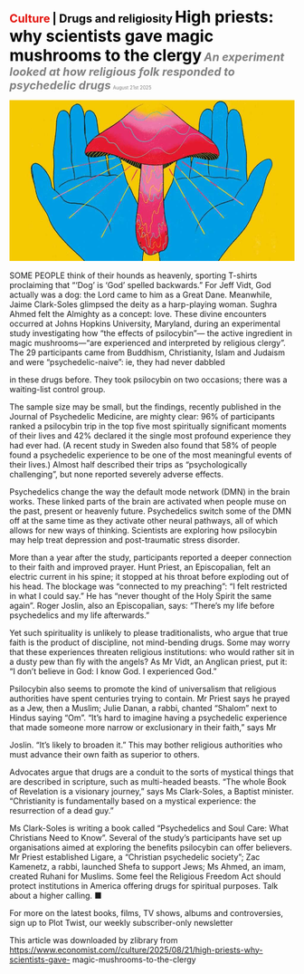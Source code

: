 <span style="color:#E3120B; font-size:14.9pt; font-weight:bold;">Culture</span> <span style="color:#000000; font-size:14.9pt; font-weight:bold;">| Drugs and religiosity</span>
<span style="color:#000000; font-size:21.0pt; font-weight:bold;">High priests: why scientists gave magic mushrooms to the clergy</span>
<span style="color:#808080; font-size:14.9pt; font-weight:bold; font-style:italic;">An experiment looked at how religious folk responded to psychedelic drugs</span>
<span style="color:#808080; font-size:6.2pt;">August 21st 2025</span>

![](../images/070_High_priests_why_scientists_gave_magic_mushrooms_to_the_cler/p0288_img01.jpeg)

SOME PEOPLE think of their hounds as heavenly, sporting T-shirts proclaiming that “‘Dog’ is ‘God’ spelled backwards.” For Jeff Vidt, God actually was a dog: the Lord came to him as a Great Dane. Meanwhile, Jaime Clark-Soles glimpsed the deity as a harp-playing woman. Sughra Ahmed felt the Almighty as a concept: love. These divine encounters occurred at Johns Hopkins University, Maryland, during an experimental study investigating how “the effects of psilocybin”— the active ingredient in magic mushrooms—“are experienced and interpreted by religious clergy”. The 29 participants came from Buddhism, Christianity, Islam and Judaism and were “psychedelic-naive”: ie, they had never dabbled

in these drugs before. They took psilocybin on two occasions; there was a waiting-list control group.

The sample size may be small, but the findings, recently published in the Journal of Psychedelic Medicine, are mighty clear: 96% of participants ranked a psilocybin trip in the top five most spiritually significant moments of their lives and 42% declared it the single most profound experience they had ever had.  (A recent study in Sweden also found that 58% of people found a psychedelic experience to be one of the most meaningful events of their lives.) Almost half described their trips as “psychologically challenging”, but none reported severely adverse effects.

Psychedelics change the way the default mode network (DMN) in the brain works. These linked parts of the brain are activated when people muse on the past, present or heavenly future. Psychedelics switch some of the DMN off at the same time as they activate other neural pathways, all of which allows for new ways of thinking. Scientists are exploring how psilocybin may help treat depression and post-traumatic stress disorder.

More than a year after the study, participants reported a deeper connection to their faith and improved prayer. Hunt Priest, an Episcopalian, felt an electric current in his spine; it stopped at his throat before exploding out of his head. The blockage was “connected to my preaching”: “I felt restricted in what I could say.” He has “never thought of the Holy Spirit the same again”. Roger Joslin, also an Episcopalian, says: “There’s my life before psychedelics and my life afterwards.”

Yet such spirituality is unlikely to please traditionalists, who argue that true faith is the product of discipline, not mind-bending drugs. Some may worry that these experiences threaten religious institutions: who would rather sit in a dusty pew than fly with the angels? As Mr Vidt, an Anglican priest, put it: “I don’t believe in God: I know God. I experienced God.”

Psilocybin also seems to promote the kind of universalism that religious authorities have spent centuries trying to contain. Mr Priest says he prayed as a Jew, then a Muslim; Julie Danan, a rabbi, chanted “Shalom” next to Hindus saying “Om”. “It’s hard to imagine having a psychedelic experience that made someone more narrow or exclusionary in their faith,” says Mr

Joslin. “It’s likely to broaden it.” This may bother religious authorities who must advance their own faith as superior to others.

Advocates argue that drugs are a conduit to the sorts of mystical things that are described in scripture, such as multi-headed beasts. “The whole Book of Revelation is a visionary journey,” says Ms Clark-Soles, a Baptist minister. “Christianity is fundamentally based on a mystical experience: the resurrection of a dead guy.”

Ms Clark-Soles is writing a book called “Psychedelics and Soul Care: What Christians Need to Know”. Several of the study’s participants have set up organisations aimed at exploring the benefits psilocybin can offer believers. Mr Priest established Ligare, a “Christian psychedelic society”; Zac Kamenetz, a rabbi, launched Shefa to support Jews; Ms Ahmed, an imam, created Ruhani for Muslims. Some feel the Religious Freedom Act should protect institutions in America offering drugs for spiritual purposes. Talk about a higher calling. ■

For more on the latest books, films, TV shows, albums and controversies, sign up to Plot Twist, our weekly subscriber-only newsletter

This article was downloaded by zlibrary from https://www.economist.com//culture/2025/08/21/high-priests-why-scientists-gave- magic-mushrooms-to-the-clergy